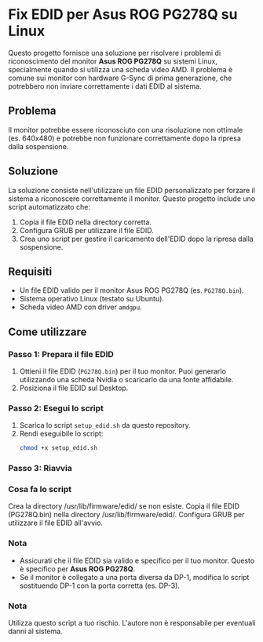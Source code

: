 # Fix EDID per Asus ROG PG278Q su Linux

Questo progetto fornisce una soluzione per risolvere i problemi di riconoscimento del monitor **Asus ROG PG278Q** su sistemi Linux, specialmente quando si utilizza una scheda video AMD. Il problema è comune sui monitor con hardware G-Sync di prima generazione, che potrebbero non inviare correttamente i dati EDID al sistema.

## **Problema**
Il monitor potrebbe essere riconosciuto con una risoluzione non ottimale (es. 640x480) e potrebbe non funzionare correttamente dopo la ripresa dalla sospensione.

## **Soluzione**
La soluzione consiste nell'utilizzare un file EDID personalizzato per forzare il sistema a riconoscere correttamente il monitor. Questo progetto include uno script automatizzato che:
1. Copia il file EDID nella directory corretta.
2. Configura GRUB per utilizzare il file EDID.
3. Crea uno script per gestire il caricamento dell'EDID dopo la ripresa dalla sospensione.

## **Requisiti**
- Un file EDID valido per il monitor Asus ROG PG278Q (es. `PG278Q.bin`).
- Sistema operativo Linux (testato su Ubuntu).
- Scheda video AMD con driver `amdgpu`.

## **Come utilizzare**

### **Passo 1: Prepara il file EDID**
1. Ottieni il file EDID (`PG278Q.bin`) per il tuo monitor. Puoi generarlo utilizzando una scheda Nvidia o scaricarlo da una fonte affidabile.
2. Posiziona il file EDID sul Desktop.

### **Passo 2: Esegui lo script**
1. Scarica lo script `setup_edid.sh` da questo repository.
2. Rendi eseguibile lo script:
   ```bash
   chmod +x setup_edid.sh
### **Passo 3: Riavvia**

### **Cosa fa lo script**

Crea la directory /usr/lib/firmware/edid/ se non esiste.
Copia il file EDID (PG278Q.bin) nella directory /usr/lib/firmware/edid/.
Configura GRUB per utilizzare il file EDID all'avvio.

### **Nota**
- Assicurati che il file EDID sia valido e specifico per il tuo monitor. Questo è specifico per **Asus ROG PG278Q**.
- Se il monitor è collegato a una porta diversa da DP-1, modifica lo script sostituendo DP-1 con la porta corretta (es. DP-3).
 ### **Nota**
Utilizza questo script a tuo rischio. L'autore non è responsabile per eventuali danni al sistema.


